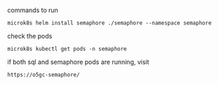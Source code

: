 commands to run
```
microk8s helm install semaphore ./semaphore --namespace semaphore
```
check the pods
```
microk8s kubectl get pods -n semaphore 
```
if both sql and semaphore pods are running, visit
```
https://o5gc-semaphore/
```
